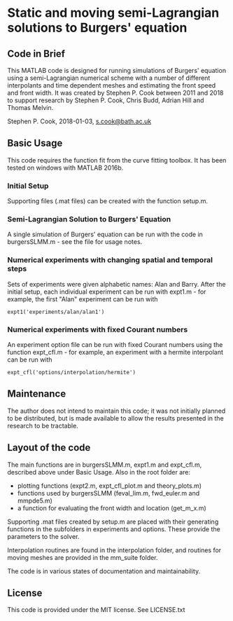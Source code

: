 # Static and moving semi-Lagrangian solutions to Burgers' equation

## Code in Brief

This MATLAB code is designed for running simulations of Burgers' equation using
a semi-Lagrangian numerical scheme with a number of different interpolants and
time dependent meshes and estimating the front speed and front width.  It was
created by Stephen P. Cook between 2011 and 2018 to support research by Stephen P.
Cook, Chris Budd, Adrian Hill and Thomas Melvin.

Stephen P. Cook, 2018-01-03, s.cook@bath.ac.uk

## Basic Usage

This code requires the function fit from the curve fitting toolbox. It has been
tested on windows with MATLAB 2016b.

### Initial Setup

Supporting files (.mat files) can be created with the function setup.m.

### Semi-Lagrangian Solution to Burgers' Equation

A single simulation of Burgers' equation can be run with the code in
burgersSLMM.m - see the file for usage notes.

### Numerical experiments with changing spatial and temporal steps

Sets of experiments were given alphabetic names: Alan and Barry. After the
initial setup, each individual experiment can be run with expt1.m - for
example, the first "Alan" experiment can be run with

    expt1('experiments/alan/alan1')

### Numerical experiments with fixed Courant numbers

An experiment option file can be run with fixed Courant numbers using the
function expt_cfl.m - for example, an experiment with a hermite interpolant can
be run with

    expt_cfl('options/interpolation/hermite')

## Maintenance

The author does not intend to maintain this code; it was not initially planned
to be distributed, but is made available to allow the results presented in the
research to be tractable.

## Layout of the code

The main functions are in burgersSLMM.m, expt1.m and expt_cfl.m, described
above under Basic Usage.  Also in the root folder are:
 - plotting functions (expt2.m, expt_cfl_plot.m and theory_plots.m)
 - functions used by burgersSLMM (feval_lim.m, fwd_euler.m and mmpde5.m)
 - a function for evaluating the front width and location (get_m_x.m)

Supporting .mat files created by setup.m are placed with their generating
functions in the subfolders in experiments and options.  These provide the
parameters to the solver.

Interpolation routines are found in the interpolation folder, and routines for
moving meshes are provided in the mm_suite folder.

The code is in various states of documentation and maintainability.

## License

This code is provided under the MIT license. See LICENSE.txt
